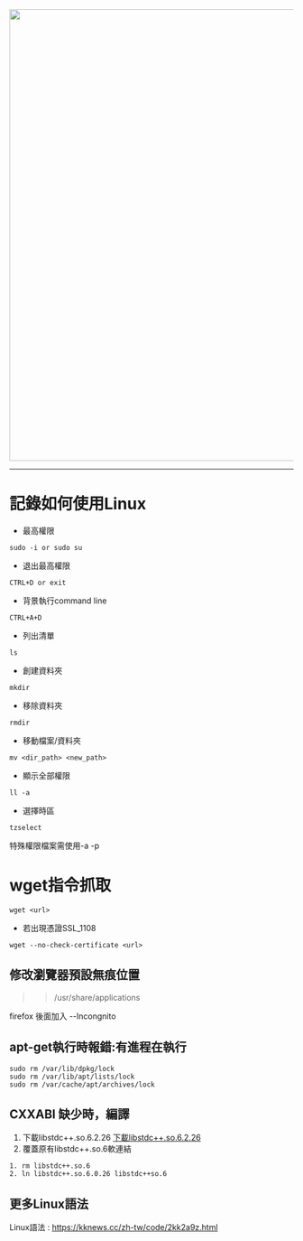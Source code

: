 <img src="https://jimmylab.files.wordpress.com/2018/09/0.jpg" width="800px">

-----------------------------------------------

# 記錄如何使用Linux

- 最高權限
```
sudo -i or sudo su  
```
- 退出最高權限  
```
CTRL+D or exit  
```
- 背景執行command line  
```
CTRL+A+D  
```
- 列出清單  
``` 
ls
```
- 創建資料夾  
```
mkdir
```
- 移除資料夾  
```
rmdir 
```
- 移動檔案/資料夾  
```
mv <dir_path> <new_path>   
```
- 顯示全部權限  
```
ll -a 
```
- 選擇時區  
```
tzselect  
```
特殊權限檔案需使用-a -p  

# wget指令抓取
```
wget <url>
```
- 若出現憑證SSL_1108
```
wget --no-check-certificate <url>
```
## 修改瀏覽器預設無痕位置  

>> /usr/share/applications

firefox   後面加入 --Incongnito

## apt-get執行時報錯:有進程在執行
```
sudo rm /var/lib/dpkg/lock  
sudo rm /var/lib/apt/lists/lock  
sudo rm /var/cache/apt/archives/lock  
```
## CXXABI 缺少時，編譯
1. 下載libstdc++.so.6.2.26
[下載libstdc++.so.6.2.26](https://github.com/OwOY/How-to-use-Linux/blob/master/libstdc%2B%2B.so.6.0.26)
2. 覆蓋原有libstdc++.so.6軟連結
```
1. rm libstdc++.so.6
2. ln libstdc++.so.6.0.26 libstdc++so.6
```
## 更多Linux語法  
Linux語法 : https://kknews.cc/zh-tw/code/2kk2a9z.html
